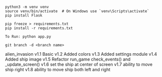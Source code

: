     python3 -m venv venv
    source venv/bin/activate  # On Windows use `venv\Scripts\activate`
    pip install Flask

    pip freeze > requirements.txt
    pip install -r requirements.txt

    To Run: python app.py

    git branch -d <branch name>

alien_invasion
    v1.1 Basic
    v1.2 Added colors 
    v1.3 Added settings module
    v1.4 Added ship image
    v1.5 Refactor run_game check_events() and _update_screen()
    v1.6 set the ship at center of screen
    v1.7 ability to move ship right
    v1.8 ability to move ship both left and right
